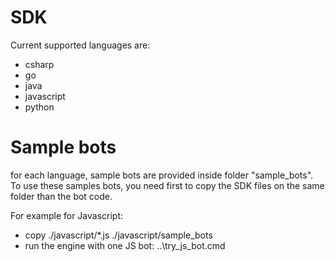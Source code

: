 # SDK
Current supported languages are:
- csharp
- go
- java
- javascript
- python

# Sample bots
for each language, sample bots are provided inside folder "sample_bots".
To use these samples bots, you need first to copy the SDK files on the same folder than the bot code.

For example for Javascript:
- copy ./javascript/*.js ./javascript/sample_bots
- run the engine with one JS bot: ..\try_js_bot.cmd
